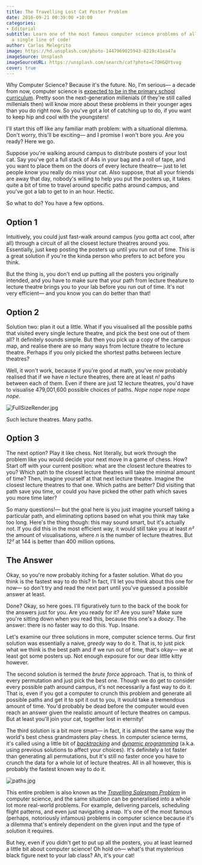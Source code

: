 ```yaml
---
title: The Travelling Lost Cat Poster Problem
date: 2016-09-21 00:39:00 +10:00
categories:
- Editorial
subtitle: Learn one of the most famous computer science problems of all time— without
  a single line of code!
author: Carlos Melegrito
image: https://hd.unsplash.com/photo-1447969025943-8219c41ea47a
imageSource: Unsplash
imageSourceURL: https://unsplash.com/search/cat?photo=C7OHGQYtvxg
cover: true
---
```


Why Computer Science? Because it's the future. No, I'm serious— a decade from now, computer science is [expected to be in the primary school curriculum](https://theconversation.com/an-education-for-the-21st-century-means-teaching-coding-in-schools-42046). Pretty soon the next-generation millenials (if they're still called millenials then) will know more about these problems in their younger ages than you do right now. So you've got a lot of catching up to do, if you want to keep hip and cool with the youngsters!

I'll start this off like any familiar math problem: with a situational dilemma. Don't worry, this'll be exciting— and I promise I won't bore you. Are you ready? Here we go.

Suppose you're walking around campus to distribute posters of your lost cat. Say you've got a full stack of A4s in your bag and a roll of tape, and you want to place them on the doors of every lecture theatre— just to let people know you really do miss your cat. Also suppose, that all your friends are away that day, nobody's willing to help you put the posters up, it takes quite a bit of time to travel around specific paths around campus, and you've got a lab to get to in an hour. Hectic.

So what to do? You have a few options.

## Option 1

Intuitively, you could just fast-walk around campus (you gotta act cool, after all) through a circuit of all the closest lecture theatres around you. Essentially, just keep posting the posters up until you run out of time. This is a great solution if you're the kinda person who prefers to act before you think. 

But the thing is, you don't end up putting all the posters you originally intended, and you have to make sure that your path from lecture theature to lecture theatre brings you to your lab before you run out of time. It's not very efficient— and you know you can do better than that!

## Option 2

Solution two: plan it out a little. What if you visualised all the possible paths that visited every single lecture theatre, and pick the best one out of them all? It definitely sounds simple. But then you pick up a copy of the campus map, and realise there are so many ways from lecture theatre to lecture theatre. Perhaps if you only picked the shortest paths between lecture theatres?

Well, it won't work, because if you're good at math, you've now probably realised that if we have *n* lecture theatres, there are at least *n!* paths between each of them. Even if there are just 12 lecture theatres, you'd have to visualise 479,001,600 possible choices of paths. *Nope nope nope nope nope*.

![FullSizeRender.jpg](/uploads/FullSizeRender.jpg)

Such lecture theatres. Many paths.

## Option 3

The next option? Play it like chess. Not literally, but work through the problem like you would decide your next move in a game of chess. How? Start off with your current position: what are the closest lecture theatres to you? Which path to the closest lecture theatres will take the minimal amount of time? Then, imagine yourself at that next lecture theatre. Imagine the closest lecture theatres to that one. Which paths are better? Did visiting that path save you time, or could you have picked the other path which saves you more time later?

So many questions!— but the goal here is you just imagine yourself taking a particular path, and eliminating options based on what you think may take too long. Here's the thing though: this may sound smart, but it's actually not. If you did this in the most efficient way, it would still take you at least *n²* the amount of visualisations, where *n* is the number of lecture theatres. But *12²* at 144 is better than 400 million options.

## The Answer

Okay, so you're now probably itching for a faster solution. What do you think is the fastest way to do this? In fact, I'll let you think about this one for now— so don't try and read the next part until you've guessed a possible answer at least.

Done? Okay, so here goes. I'll figuratively turn to the back of the book for the answers just for you. Are you ready for it? Are you sure? Make sure you're sitting down when you read this, because this one's a *doozy*. The answer: there is no faster way to do this. Yup. Insane.

Let's examine our three solutions in more, computer science terms. Our first solution was essentially a naive, *greedy* way to do it. That is, to just pick what we think is the best path and if we run out of time, that's okay— we at least got some posters up. Not enough exposure for our dear little kitty however.

The second solution is termed the *brute force* approach. That is, to think of every permutation and just pick the best one. Though we do get to consider every possible path around campus, it's not necessarily a fast way to do it. That is, even if you got a computer to crunch this problem and generate all possible paths and get it to spit it out to you, it would take a tremendous amount of time. You'd probably be dead before the computer would even reach an answer given the realistic amount of lecture theatres on campus. But at least you'll join your cat, together lost in eternity!

The third solution is a bit more smart— in fact, it is almost the same way the world's best chess grandmasters play chess. In computer science terms, it's called using a little bit of [*backtracking*](https://web.archive.org/web/20070317015632/http://www.cse.ohio-state.edu/~gurari/course/cis680/cis680Ch19.html#QQ1-51-128) and [*dynamic programming*](http://stackoverflow.com/questions/1065433/what-is-dynamic-programming) (a.k.a. using previous solutions to affect your choices). It's definitely a lot faster than generating all permutations, but it's still no faster once you have to crunch the data for a whole lot of lecture theatres. All in all however, this is probably the fastest known way to do it.

![paths.jpg](/uploads/paths.jpg)

This entire problem is also known as the [*Travelling Salesman Problem*](https://www.wired.com/2013/01/traveling-salesman-problem/) in computer science, and the same situation can be generalised into a whole lot more real-world problems. For example, delivering parcels, scheduling flight patterns, and even just navigating a map. It's one of the most famous (perhaps, notoriously infamous) problems in computer science because it's a dilemma that's entirely dependent on the given input and the type of solution it requires.

But hey, even if you didn't get to put up all the posters, you at least learned a little bit about computer science! Oh hold on— what's that mysterious black figure next to your lab class? Ah, it's your cat!
